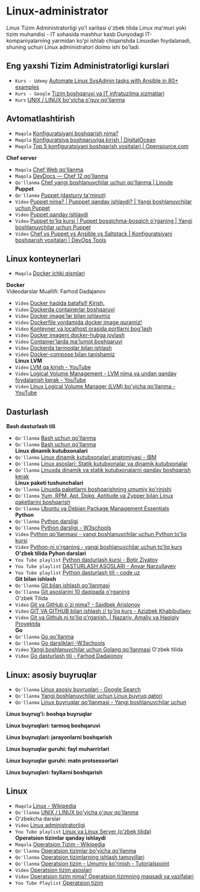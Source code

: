 # Linux-administrator
Linux Tizim Administratorligi yo'l xaritasi o'zbek tilida
Linux ma'muri yoki tizim muhandisi - IT sohasida mashhur kasb Dunyodagi IT-kompaniyalarning yarmidan ko'pi ishlab chiqarishda Linuxdan foydalanadi, shuning uchun Linux administratori doimo ishi bo'ladi.
##  Eng yaxshi Tizim Administratorligi kurslari
* `Kurs - Udemy` [Automate Linux SysAdmin tasks with Ansible in 80+ examples](https://www.udemy.com/course/automate-linux-tasks-with-ansible/) <br>
* `Kurs - Google` [Tizim boshqaruvi va IT infratuzilma xizmatlari ](https://www.coursera.org/learn/system-administration-it-infrastructure-services) <br>
* `Kurs` [UNIX / LINUX bo'yicha o'quv qo'llanma](https://www.tutorialspoint.com/unix/index.htm) <br>

##  Avtomatlashtirish
* `Maqola` [Konfiguratsiyani boshqarish nima?](https://www.redhat.com/en/topics/automation/what-is-configuration-management)
* `Maqola` [Konfiguratsiya boshqaruviga kirish | DigitalOcean](https://www.digitalocean.com/community/tutorials/an-introduction-to-configuration-management)
* `Maqola` [Top 5 konfiguratsiyani boshqarish vositalari | Opensource.com](https://opensource.com/article/18/12/configuration-management-tools)

**Chef server**
* `Maqola` [Chef Web qo'llanma](https://docs.chef.io/)
* `Maqola` [DevDocs &mdash; Chef 12 qo'llanma](https://devdocs.io/chef~12/)
* `Qo'llanma` [Chef  yangi boshlanuvchilar uchun qo'llanma | Linode](https://www.linode.com/docs/applications/configuration-management/beginners-guide-chef/) <br>
**Puppet**
* `Qo'llanma` [Puppet (dasturiy ta'minot)](https://en.wikipedia.org/wiki/Puppet_(software))
* `Video` [Puppet nima? | Pupppet qanday ishlaydi? | Yangi boshlanuvchilar uchun Puppet](https://youtu.be/llcjg1R0DdM)
* `Video` [Puppet qanday ishlaydi](https://youtu.be/QFcqvBk1gNA)
* `Video` [Puppet to'liq kursi | Puppet bosqichma-bosqich o'rganing | Yangi boshlanuvchilar uchun Puppet](https://youtu.be/F-NGOvYiV9g)
* `Video` [Chef vs Puppet vs Ansible vs Saltstack | Konfiguratsiyani boshqarish vositalari | DevOps Tools](https://youtu.be/_TVNCTK808I) <br>


## Linux konteynerlari
* `Maqola` [Docker ichki qismlari](https://medium.com/@BeNitinAgarwal/understanding-the-docker-internals-7ccb052ce9fe)

**Docker** <br>
Videodarslar Muallifi: Farhod Dadajanov
* `Video` [Docker haqida batafsil! Kirish.](https://youtu.be/trW0gihZ78E)
* `Video` [Dockerda containerlar boshqaruvi](https://youtu.be/QCez1zKsSRg)
* `Video` [Docker image'lar bilan ishlaymiz](https://youtu.be/MMP8wCj-5Gg)
* `Video` [Dockerfile yordamida docker image quramiz!](https://youtu.be/qHTs15-_mdU)
* `Video` [Konteyner va localhost orasida portlarni bog'lash](https://youtu.be/3aZ0BnRMo0w)
* `Video` [Docker imageni docker-hubga joylash ](https://youtu.be/XRGkMXfQu64)
* `Video` [Container'larda ma'lumot boshqaruvi ](https://youtu.be/TRS1G6OZDjE)
* `Video` [Dockerda tarmoqlar bilan ishlash ](https://youtu.be/j6oEaDrVi08)
* `Video` [Docker-compose bilan tanishamiz ](https://youtu.be/WBTv6ONh1iI) <br>
**Linux LVM**
* `Video` [LVM ga kirish - YouTube](https://youtu.be/dMHFArkANP8)
* `Video` [Logical Volume Management - LVM nima va undan qanday foydalanish kerak - YouTube](https://youtu.be/214rUhQe7B4)
* `Video` [Linux Logical Volume Manager (LVM) bo'yicha qo'llanma - YouTube](https://youtu.be/MeltFN-bXrQ)
## Dasturlash
**Bash dasturlash tili**
* `Qo'llanma` [Bash uchun qo'llanma](https://tiswww.case.edu/php/chet/bash/bashref.html)
* `Qo'llanma` [Bash uchun qo'llanma](https://www.gnu.org/savannah-checkouts/gnu/bash/manual/bash.html) <br>
**Linux dinamik kutubxonalari**
* `Qo'llanma` [Linux dinamik kutubxonalari anatomiyasi - IBM](https://developer.ibm.com/tutorials/l-dynamic-libraries/)
* `Qo'llanma` [Linux asoslari: Statik kutubxonalar va dinamik kutubxonalar](https://medium.com/swlh/linux-basics-static-libraries-vs-dynamic-libraries-a7bcf8157779)
* `Qo'llanma` [Linuxda dinamik va statik kutubxonalarni qanday boshqarish kerak](https://opensource.com/article/20/6/linux-libraries) <br>
**Linux paketi tushunchalari**
* `Qo'llanma` [Linuxda paketlarni boshqarishning umumiy ko'rinishi](https://www.linode.com/docs/guides/linux-package-management-overview/)
* `Qo'llanma` [Yum, RPM, Apt, Dpkg, Aptitude va Zypper bilan Linux paketlarini boshqarish](https://www.tecmint.com/linux-package-management/)
* `Qo'llanma` [Ubuntu va Debian Package Management Essentials](https://www.digitalocean.com/community/tutorials/ubuntu-and-debian-package-management-essentials) <br>
**Python**
* `Qo'llanma` [Python darsligi](https://docs.python.org/3/tutorial/)
* `Qo'llanma` [Python darsligi - W3schools](https://www.w3schools.com/python/)
* `Video` [Python qo'llanmasi - yangi boshlanuvchilar uchun Python to'liq kursi](https://youtu.be/_uQrJ0TkZlc)
* `Video` [Python-ni o'rganing - yangi boshlanuvchilar uchun to'liq kurs](https://youtu.be/rfscVS0vtbw) <br>
**O'zbek tilida Pyhon darslari**
* `You Tube playlist` [Python dasturlash kursi - Botir Ziyatov ](https://www.youtube.com/playlist?list=PLOvS2OkP87tSfos3rmPAhg9FqFDhbOcr1)
* `You Tube playlist` [DASTURLASH ASOSLARI - Anvar Narzullayev ](https://www.youtube.com/playlist?list=PLwsopmzfbOn9Lw5D7a26THpBDgAma1Sus)
* `You Tube playlist` [Python dasturlash tili - code uz ](https://www.youtube.com/playlist?list=PLPCDJXWqKXKEYN2Ke6v79YmDs9K3YK27v) <br>
**Git bilan ishlash**
* `Qo'llanma` [Git bilan ishlash qo'llanmasi](https://git-scm.com/docs/gittutorial)
* `Qo'llanma` [Git asoslarini 10 daqiqada o'rganing](https://www.freecodecamp.org/news/learn-the-basics-of-git-in-under-10-minutes-da548267cc91/) <br>
O'zbek Tilida
* `Video` [Git va GitHub o`zi nima? - Saidbek Arislonov
](https://youtu.be/JtVnOZ26XHA) 
* `Video` [GIT VA GITHUB bilan ishlash // to'liq kurs - Azizbek Khabibullaev
](https://youtu.be/GYmLXBlTqfE)
* `Video` [Git va Github ni to'liq o'rganish. | Nazariy, Amaliy va Haqiqiy Proyektda](https://youtu.be/Yzc9BSC8rwk) <br>
**Go**
* `Qo'llanma` [Go qo'llanma](https://go.dev/doc/)
* `Qo'llanma` [Go darsliklari -W3schools](https://www.w3schools.com/go/)
* `Video` [Yangi boshlanuvchilar uchun Golang qo'llanmasi](https://youtu.be/YS4e4q9oBaU)
O'zbek tilida
* `Video` [Go dasturlash tili - Farhod Dadajonov](https://www.youtube.com/playlist?list=PL_WK6W0Gn1I4LW8Iur4V6GF16hnZi3-6_) <br>

## Linux: asosiy buyruqlar
* `Qo'llanma` [Linux asosiy buyruqlari - Google Search](https://www.google.com/search?q=linux+basic+commands)
* `Qo'llanma` [Yangi boshlanuvchilar uchun Linux buyruq qatori](https://ubuntu.com/tutorials/command-line-for-beginners#1-overview)
* `Qo'llanma` [Linux buyruqlar qo'llanmasi - Yangi boshlanuvchilar uchun](https://www.freecodecamp.org/news/the-linux-commands-handbook/) <br>

**Linux buyrug'i: boshqa buyruqlar**

**Linux buyruqlari: tarmoq boshqaruvi**

**Linux buyruqlari: jarayonlarni boshqarish**

**Linux buyruqlar guruhi: fayl muharrirlari**

**Linux buyruqlar guruhi: matn protsessorlari**

**Linux buyruqlari: fayllarni boshqarish** <br>

## Linux
* `Maqola` [Linux - Wikipedia](https://en.wikipedia.org/wiki/Linux)
* `Qo'llanma` [UNIX / LINUX bo'yicha o'quv qo'llanma](https://www.tutorialspoint.com/unix/index.htm) <br>
* O'zbekcha darslar
* `Video` [Linux administratorligi](https://youtube.com/playlist?list=PLnWjQgQJSy-feZmLrEwl-YAC-zegZ1oFX)
* `You Tube playlist` [Linux va Linux Server (o'zbek tilida)](https://youtube.com/playlist?list=PLdulU06-w0HstHoocRYokEi1HnEFUZX2u) <br>
**Operatsion tizimlar qanday ishlaydi**
* `Maqola` [Operatsion Tizim - Wikipedia](https://en.wikipedia.org/wiki/Operating_system)
* `Qo'llanma` [Operatsion tizimlar bo'yicha qo'llanma](https://www.sophia.org/tutorials/operating-systems)
* `Qo'llanma` [Operatsion tizimlarning ishlash tamoyillari](http://www.cburch.com/books/os/index.html)
* `Qo'llanma` [Operatsion tizim - Umumiy ko'rinish - Tutorialspoint](https://www.tutorialspoint.com/operating_system/os_overview.htm)
* `Video` [Operatsion tizim asoslari](https://www.youtube.com/watch?v=9GDX-IyZ_C8&t=346s)
* `Video` [Operatsion tizim nima? Operatsion tizimning maqsadi va vazifalari](https://youtu.be/ACsLvXuaKxw)
* `You Tube Playlist` [Operatsion tizim](https://youtube.com/playlist?list=PLBlnK6fEyqRiVhbXDGLXDk_OQAeuVcp2O)


